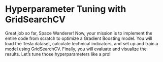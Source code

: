 # Hyperparameter Tuning with GridSearchCV

Great job so far, Space Wanderer! Now, your mission is to implement the entire code from scratch to optimize a Gradient Boosting model. You will load the Tesla dataset, calculate technical indicators, and set up and train a model using GridSearchCV. Finally, you will evaluate and visualize the results. Let’s tune those hyperparameters like a pro!
